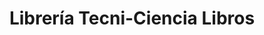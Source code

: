 ---
title: "Librería Tecni-Ciencia Libros"
url: /caracas/libreria-tecni-ciencia-libros-av-sur/
shop: libros
---